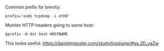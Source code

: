 Common prefix for brevity:

    prefix='sudo tcpdump -i eth0'

Monitor HTTP headers going to some host:

    $prefix -A dst host HOSTNAME
    
This looks useful: https://danielmiessler.com/study/tcpdump/#gs.2D_vaZw
